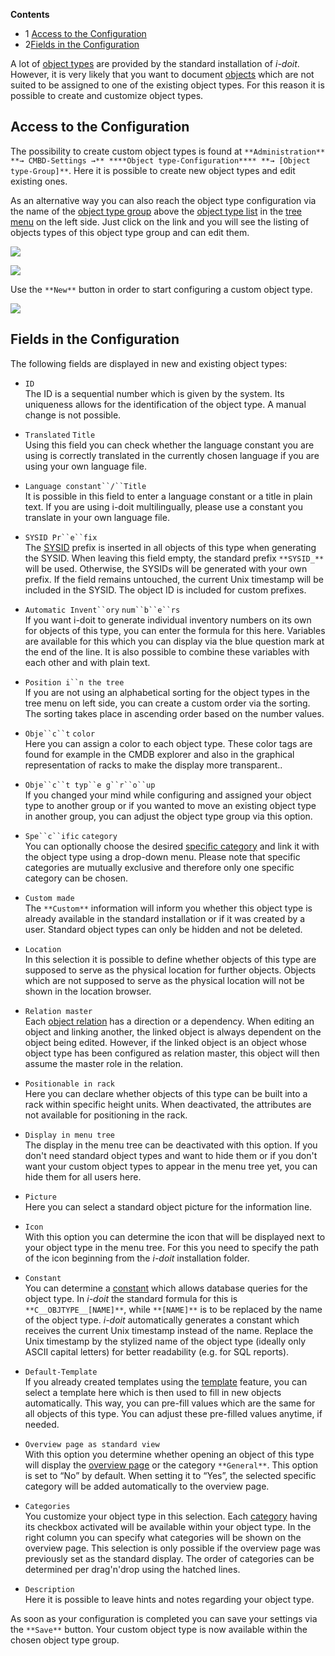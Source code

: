 **Contents**

*   1 [Access to the Configuration](#CustomObjectTypes-AccesstotheConfiguration)
*   2[Fields in the Configuration](#CustomObjectTypes-FieldsintheConfiguration)

A lot of [object types](/display/en/Glossary) are provided by the standard installation of _i-doit_. However, it is very likely that you want to document [objects](/display/en/Glossary) which are not suited to be assigned to one of the existing object types. For this reason it is possible to create and customize object types.

Access to the Configuration
---------------------------

The possibility to create custom object types is found at `**Administration**`  `**→ CMBD-Settings →** ****Object type-Configuration**** **→ [Object type-Group]**`. Here it is possible to create new object types and edit existing ones.

As an alternative way you can also reach the object type configuration via the name of the [object type group](/display/en/Glossary) above the [object type list](/display/en/Glossary) in the [tree menu](/display/en/Glossary) on the left side. Just click on the link and you will see the listing of objects types of this object type group and can edit them.

![](/download/attachments/37355676/CustomObjecttypes1.png?version=1&modificationDate=1463479882215&api=v2&effects=drop-shadow)

![](/download/attachments/37355676/objekttyp-listenansicht.png?version=1&modificationDate=1631781082839&api=v2&effects=drop-shadow)

Use the `**New**` button  in order to start configuring a custom object type.

![](/download/attachments/37355676/objecttype-newpng.png?version=1&modificationDate=1631781078196&api=v2&effects=drop-shadow)

  

Fields in the Configuration
---------------------------

The following fields are displayed in new and existing object types:

*   `ID`  
    The ID is a sequential number which is given by the system. Its uniqueness allows for the identification of the object type. A manual change is not possible.
    
*   `Translated`  `Title`  
    Using this field you can check whether the language constant you are using is correctly translated in the currently chosen language if you are using your own language file.
    
*   `Language constant``/``Title`  
    It is possible in this field to enter a language constant or a title in plain text. If you are using i-doit multilingually, please use a constant you translate in your own language file.
    
*   `SYSID Pr``e``fix`  
    The [SYSID](/display/en/Glossary) prefix is inserted in all objects of this type when generating the SYSID. When leaving this field empty, the standard prefix `**SYSID_**` will be used. Otherwise, the SYSIDs will be generated with your own prefix. If the field remains untouched, the current Unix timestamp will be included in the SYSID. The object ID is included for custom prefixes.
    
*   `Automatic Invent``ory` `num``b``e``rs`  
    If you want i-doit to generate individual inventory numbers on its own for objects of this type, you can enter the formula for this here. Variables are available for this which you can display via the blue question mark at the end of the line. It is also possible to combine these variables with each other and with plain text.
    
*   `Position i``n the tree`  
    If you are not using an alphabetical sorting for the object types in the tree menu on left side, you can create a custom order via the sorting. The sorting takes place in ascending order based on the number values.
    
*   `Obje``c``t` `color`  
    Here you can assign a color to each object type. These color tags are found for example in the CMDB explorer and also in the graphical representation of racks to make the display more transparent..
    
*   `Obje``c``t typ``e g``r``o``up`  
    If you changed your mind while configuring and assigned your object type to another group or if you wanted to move an existing object type in another group, you can adjust the object type group via this option.
    
*   `Spe``c``ific` `category`  
    You can optionally choose the desired [specific category](/display/en/Glossary) and link it with the object type using a drop-down menu. Please note that specific categories are mutually exclusive and therefore only one specific category can be chosen.
    
*   `Custom made`  
    The `**Custom**` information will inform you whether this object type is already available in the standard installation or if it was created by a user. Standard object types can only be hidden and not be deleted.
    
*   `Location`  
    In this selection it is possible to define whether objects of this type are supposed to serve as the physical location for further objects. Objects which are not supposed to serve as the physical location will not be shown in the location browser.
    
*   `Relation master`  
    Each [object relation](/display/en/Object+Relations) has a direction or a dependency. When editing an object and linking another, the linked object is always dependent on the object being edited. However, if the linked object is an object whose object type has been configured as relation master, this object will then assume the master role in the relation.
    
*   `Positionable in rack`  
    Here you can declare whether objects of this type can be built into a rack within specific height units. When deactivated, the attributes are not available for positioning in the rack.
    
*   `Display in menu tree`  
    The display in the menu tree can be deactivated with this option. If you don't need standard object types and want to hide them or if you don't want your custom object types to appear in the menu tree yet, you can hide them for all users here.
    
*   `Picture`  
    Here you can select a standard object picture for the information line.
    
*   `Icon`  
    With this option you can determine the icon that will be displayed next to your object type in the menu tree. For this you need to specify the path of the icon beginning from the _i-doit_ installation folder.
    
*   `Constant`  
    You can determine a [constant](/display/en/Glossary) which allows database queries for the object type. In _i-doit_ the standard formula for this is `**C__OBJTYPE__[NAME]**`, while `**[NAME]**` is to be replaced by the name of the object type. _i-doit_ automatically generates a constant which receives the current Unix timestamp instead of the name. Replace the Unix timestamp by the stylized name of the object type (ideally only ASCII capital letters) for better readability (e.g. for SQL reports).
    
*   `Default-Template`  
    If you already created templates using the [template](/display/en/Templates) feature, you can select a template here which is then used to fill in new objects automatically. This way, you can pre-fill values which are the same for all objects of this type. You can adjust these pre-filled values anytime, if needed.
    
*   `Overview page as standard view`  
    With this option you determine whether opening an object of this type will display the [overview page](/display/en/Glossary) or the category `**General**`. This option is set to “No” by default. When setting it to “Yes”, the selected specific category will be added automatically to the overview page.
    
*   `Categories`  
    You customize your object type in this selection. Each [category](/display/en/Glossary) having its checkbox activated will be available within your object type. In the right column you can specify what categories will be shown on the overview page. This selection is only possible if the overview page was previously set as the standard display. The order of categories can be determined per drag'n'drop using the hatched lines.
    
*   `Description`  
    Here it is possible to leave hints and notes regarding your object type.
    

As soon as your configuration is completed you can save your settings via the `**Save**` button. Your custom object type is now available within the chosen object type group.